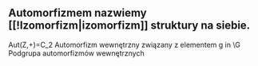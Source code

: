## **Automorfizmem** nazwiemy [[!Izomorfizm|izomorfizm]] struktury na siebie.

Aut(Z,+)=C_2
Automorfizm wewnętrzny związany z elementem g in \G
Podgrupa automorfizmów wewnętrznych